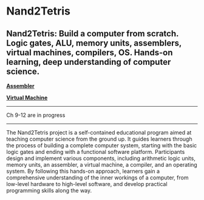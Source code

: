 # Nand2Tetris
Nand2Tetris: Build a computer from scratch. Logic gates, ALU, memory units, assemblers, virtual machines, compilers, OS. Hands-on learning, deep understanding of computer science.
---

**[Assembler](Chapters/(06)Assembler)**

**[Virtual Machine](Chapters/(07-08)VirutalMachine/VirtualMachine)**

---

Ch 9-12 are in progress
***

The Nand2Tetris project is a self-contained educational program aimed at teaching computer science from the ground up. It guides learners through the process of building a complete computer system, starting with the basic logic gates and ending with a functional software platform. Participants design and implement various components, including arithmetic logic units, memory units, an assembler, a virtual machine, a compiler, and an operating system. By following this hands-on approach, learners gain a comprehensive understanding of the inner workings of a computer, from low-level hardware to high-level software, and develop practical programming skills along the way.
